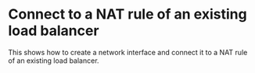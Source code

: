 # Connect to a NAT rule of an existing load balancer 

This shows how to create a network interface and connect it to a NAT rule of an existing load balancer.
